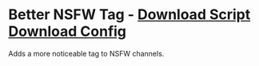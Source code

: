 # Better NSFW Tag - [Download Script](https://raw.githubusercontent.com/mwittrien/BetterDiscordAddons/master/PluginsV2/BetterNsfwTag/index.js) [Download Config](https://raw.githubusercontent.com/mwittrien/BetterDiscordAddons/master/PluginsV2/BetterNsfwTag/config.json)

Adds a more noticeable tag to NSFW channels.
